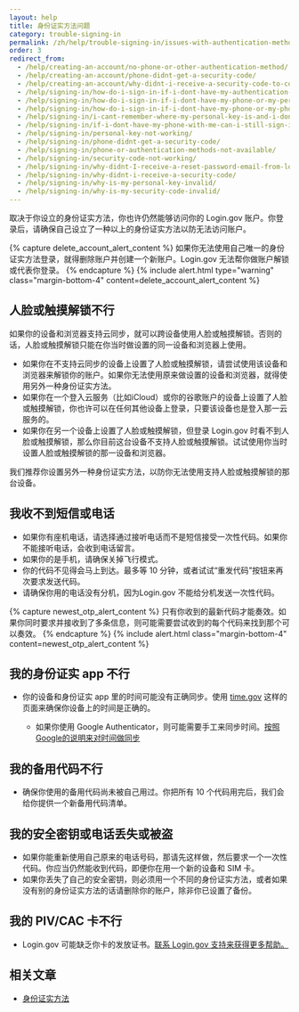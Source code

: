 ```yaml
---
layout: help
title: 身份证实方法问题
category: trouble-signing-in
permalink: /zh/help/trouble-signing-in/issues-with-authentication-methods/
order: 3
redirect_from: 
  - /help/creating-an-account/no-phone-or-other-authentication-method/
  - /help/creating-an-account/phone-didnt-get-a-security-code/
  - /help/creating-an-account/why-didnt-i-receive-a-security-code-to-confirm-my-phone/
  - /help/signing-in/how-do-i-sign-in-if-i-dont-have-my-authentication-methods/
  - /help/signing-in/how-do-i-sign-in-if-i-dont-have-my-phone-or-my-personal-key/
  - /help/signing-in/how-do-i-sign-in-if-i-dont-have-my-phone-or-my-phone-number-has-changed/
  - /help/signing-in/i-cant-remember-where-my-personal-key-is-and-i-dont-have-my-phone-with-me/
  - /help/signing-in/if-i-dont-have-my-phone-with-me-can-i-still-sign-in/
  - /help/signing-in/personal-key-not-working/
  - /help/signing-in/phone-didnt-get-a-security-code/
  - /help/signing-in/phone-or-authentication-methods-not-available/
  - /help/signing-in/security-code-not-working/
  - /help/signing-in/why-didnt-I-receive-a-reset-password-email-from-logingov/
  - /help/signing-in/why-didnt-i-receive-a-security-code/
  - /help/signing-in/why-is-my-personal-key-invalid/
  - /help/signing-in/why-is-my-security-code-invalid/
---
```


取决于你设立的身份证实方法，你也许仍然能够访问你的 Login.gov 账户。你登录后，请确保自己设立了一种以上的身份证实方法以防无法访问账户。

{% capture delete_account_alert_content %}
如果你无法使用自己唯一的身份证实方法登录，就得删除账户并创建一个新账户。Login.gov 无法帮你做账户解锁或代表你登录。
{% endcapture %}
{% include alert.html type="warning" class="margin-bottom-4" content=delete_account_alert_content %}

## 人脸或触摸解锁不行

如果你的设备和浏览器支持云同步，就可以跨设备使用人脸或触摸解锁。否则的话，人脸或触摸解锁只能在你当时做设置的同一设备和浏览器上使用。

* 如果你在不支持云同步的设备上设置了人脸或触摸解锁，请尝试使用该设备和浏览器来解锁你的账户。如果你无法使用原来做设置的设备和浏览器，就得使用另外一种身份证实方法。
* 如果你在一个登入云服务（比如iCloud）或你的谷歌账户的设备上设置了人脸或触摸解锁，你也许可以在任何其他设备上登录，只要该设备也是登入那一云服务的。
* 如果你在另一个设备上设置了人脸或触摸解锁，但登录 Login.gov 时看不到人脸或触摸解锁，那么你目前这台设备不支持人脸或触摸解锁。试试使用你当时设置人脸或触摸解锁的那一设备和浏览器。

我们推荐你设置另外一种身份证实方法，以防你无法使用支持人脸或触摸解锁的那台设备。

## 我收不到短信或电话

* 如果你有座机电话，请选择通过接听电话而不是短信接受一次性代码。如果你不能接听电话，会收到电话留言。
* 如果你的是手机，请确保关掉飞行模式。
* 你的代码不见得会马上到达。最多等 10 分钟，或者试试“重发代码”按钮来再次要求发送代码。
* 请确保你用的电话没有分机，因为Login.gov 不能给分机发送一次性代码。

{% capture newest_otp_alert_content %}
只有你收到的最新代码才能奏效。如果你同时要求并接收到了多条信息，则可能需要尝试收到的每个代码来找到那个可以奏效。
{% endcapture %}
{% include alert.html class="margin-bottom-4" content=newest_otp_alert_content %}

## 我的身份证实 app 不行

* 你的设备和身份证实 app 里的时间可能没有正确同步。使用 [time.gov](https://www.time.gov/) 这样的页面来确保你设备上的时间是正确的。
  
  * 如果你使用 Google Authenticator，则可能需要手工来同步时间。[按照Google的说明来对时间做同步](https://support.google.com/accounts/answer/185834?hl=en)

## 我的备用代码不行

* 确保你使用的备用代码尚未被自己用过。你把所有 10 个代码用完后，我们会给你提供一个新备用代码清单。

## 我的安全密钥或电话丢失或被盗

* 如果你能重新使用自己原来的电话号码，那请先这样做，然后要求一个一次性代码。你应当仍然能收到代码，即便你在用一个新的设备和 SIM 卡。
* 如果你丢失了自己的安全密钥，则必须用一个不同的身份证实方法，或者如果没有别的身份证实方法的话请删除你的账户，除非你已设置了备份。

## 我的 PIV/CAC 卡不行
* Login.gov 可能缺乏你卡的发放证书。[联系 Login.gov 支持来获得更多帮助。](https://login.gov/contact/)

## 相关文章

* [身份证实方法](/help/get-started/authentication-methods/)

